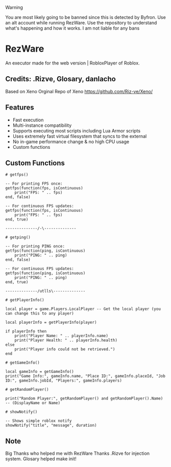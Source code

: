 > [!WARNING]
> You are most likely going to be banned since this is detected by Byfron. Use an alt account while running RezWare. Use the repository to understand what's happening and how it works.
> I am not liable for any bans


# RezWare
An executor made for the web version | RobloxPlayer of Roblox.

## Credits: .Rizve, Glosary, danlacho

Based on Xeno Orginal Repo of Xeno https://github.com/Riz-ve/Xeno/

## Features
- Fast execution
- Multi-instance compatibility
- Supports executing most scripts including Lua Armor scripts
- Uses extremely fast virtual filesystem that syncs to the external
- No in-game performance change & no high CPU usage
- Custom functions

## Custom Functions

```
# getfps()

-- For printing FPS once:
getfps(function(fps, isContinuous)
    print("FPS: " .. fps)
end, false)

-- For continuous FPS updates:
getfps(function(fps, isContinuous)
    print("FPS: " .. fps)  
end, true)

--------------/-\--------------

# getping()

-- For printing PING once:
getfps(function(ping, isContinuous)
    print("PING: " .. ping)
end, false)

-- For continuous FPS updates:
getfps(function(ping, isContinuous)
    print("PING: " .. ping)  
end, true)

--------------/utlls\--------------

# getPlayerInfo()

local player = game.Players.LocalPlayer -- Get the local player (you can change this to any player)

local playerInfo = getPlayerInfo(player)

if playerInfo then
    print("Player Name: " .. playerInfo.name)
    print("Player Health: " .. playerInfo.health)
else
    print("Player info could not be retrieved.")
end

# getGameInfo()

local gameInfo = getGameInfo()
print("Game Info:", gameInfo.name, "Place ID:", gameInfo.placeId, "Job ID:", gameInfo.jobId, "Players:", gameInfo.players)

# getRandomPlayer()

print("Random Player:", getRandomPlayer() and getRandomPlayer().Name) -- (DisplayName or Name)

# showNotify()

-- Shows simple roblox notify
showNotify("title", "message", duration)

```

## Note
Big Thanks who helped me with RezWare Thanks .Rizve for injection system. Glosary helped make init!
